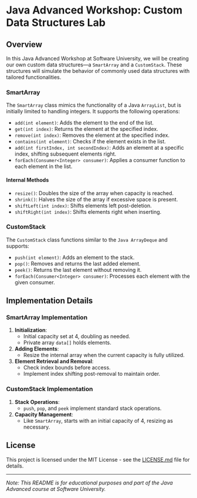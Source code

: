 # Java Advanced Workshop: Custom Data Structures Lab

## Overview
In this Java Advanced Workshop at Software University, we will be creating our own custom data structures—a `SmartArray` and a `CustomStack`. These structures will simulate the behavior of commonly used data structures with tailored functionalities.

### SmartArray
The `SmartArray` class mimics the functionality of a Java `ArrayList`, but is initially limited to handling integers. It supports the following operations:
- `add(int element)`: Adds the element to the end of the list.
- `get(int index)`: Returns the element at the specified index.
- `remove(int index)`: Removes the element at the specified index.
- `contains(int element)`: Checks if the element exists in the list.
- `add(int firstIndex, int secondIndex)`: Adds an element at a specific index, shifting subsequent elements right.
- `forEach(Consumer<Integer> consumer)`: Applies a consumer function to each element in the list.

#### Internal Methods
- `resize()`: Doubles the size of the array when capacity is reached.
- `shrink()`: Halves the size of the array if excessive space is present.
- `shiftLeft(int index)`: Shifts elements left post-deletion.
- `shiftRight(int index)`: Shifts elements right when inserting.

### CustomStack
The `CustomStack` class functions similar to the `Java ArrayDeque` and supports:
- `push(int element)`: Adds an element to the stack.
- `pop()`: Removes and returns the last added element.
- `peek()`: Returns the last element without removing it.
- `forEach(Consumer<Integer> consumer)`: Processes each element with the given consumer.

## Implementation Details

### SmartArray Implementation
1. **Initialization**:
   - Initial capacity set at 4, doubling as needed.
   - Private array `data[]` holds elements.
2. **Adding Elements**:
   - Resize the internal array when the current capacity is fully utilized.
3. **Element Retrieval and Removal**:
   - Check index bounds before access.
   - Implement index shifting post-removal to maintain order.

### CustomStack Implementation
1. **Stack Operations**:
   - `push`, `pop`, and `peek` implement standard stack operations.
2. **Capacity Management**:
   - Like `SmartArray`, starts with an initial capacity of 4, resizing as necessary.



## License
This project is licensed under the MIT License - see the [LICENSE.md](LICENSE.md) file for details.

---

*Note: This README is for educational purposes and part of the Java Advanced course at Software University.*

